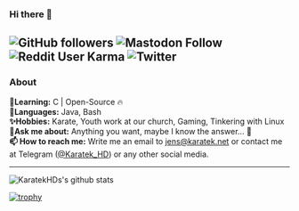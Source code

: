### Hi there 👋

![GitHub followers](https://img.shields.io/github/followers/KaratekHD?style=social)  ![Mastodon Follow](https://img.shields.io/mastodon/follow/1142198?domain=https%3A%2F%2Fmastodon.social&style=social)  ![Reddit User Karma](https://img.shields.io/reddit/user-karma/link/KaratekHD?label=u%2FKaratekHD&style=social) ![Twitter](https://img.shields.io/twitter/follow/KaratekHD?style=social)
-------------------------
### About

**🌱Learning:** C | Open-Source :fire: <br>
**🔭Languages:** Java, Bash <br>
**✨Hobbies:** Karate, Youth work at our church, Gaming, Tinkering with Linux <br>
**💬Ask me about:** Anything you want, maybe I know the answer... :shrug: <br>
**📫 How to reach me:** Write me an email to [jens@karatek.net](mailto:jens@karatek.net) or contact me at Telegram ([@Karatek_HD](https://t.me/Karatek_HD)) or any other social media.<br>

-------------------------

![KaratekHDs's github stats](https://github-readme-stats.vercel.app/api?username=KaratekHD&show_icons=true)

<!--
**KaratekHD/KaratekHD** is a ✨ _special_ ✨ repository because its `README.md` (this file) appears on your GitHub profile.

Here are some ideas to get you started:

- 🔭 I’m currently working on ...
- 🌱 I’m currently learning ...
- 👯 I’m looking to collaborate on ...
- 🤔 I’m looking for help with ...
- 💬 Ask me about ...
- 📫 How to reach me: ...
- 😄 Pronouns: ...
- ⚡ Fun fact: ...
-->

[![trophy](https://github-profile-trophy.vercel.app/?username=KaratekHD)](https://github.com/ryo-ma/github-profile-trophy)
